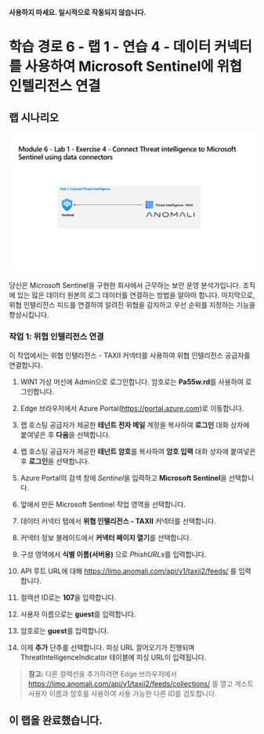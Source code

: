  **사용하지 마세요. 일시적으로 작동되지 않습니다.**

# 학습 경로 6 - 랩 1 - 연습 4 - 데이터 커넥터를 사용하여 Microsoft Sentinel에 위협 인텔리전스 연결

## 랩 시나리오

![랩 개요입니다.](../Media/SC-200-Lab_Diagrams_Mod6_L1_Ex4.png)

당신은 Microsoft Sentinel을 구현한 회사에서 근무하는 보안 운영 분석가입니다. 조직에 있는 많은 데이터 원본의 로그 데이터를 연결하는 방법을 알아야 합니다. 마지막으로, 위협 인텔리전스 피드를 연결하여 알려진 위협을 감지하고 우선 순위를 지정하는 기능을 향상시킵니다.

### 작업 1: 위협 인텔리전스 연결

이 작업에서는 위협 인텔리전스 - TAXII 커넥터를 사용하여 위협 인텔리전스 공급자를 연결합니다.

1. WIN1 가상 머신에 Admin으로 로그인합니다. 암호로는 **Pa55w.rd**를 사용하여 로그인합니다.  

1. Edge 브라우저에서 Azure Portal(<https://portal.azure.com>)로 이동합니다.

1. 랩 호스팅 공급자가 제공한 **테넌트 전자 메일** 계정을 복사하여 **로그인** 대화 상자에 붙여넣은 후 **다음**을 선택합니다.

1. 랩 호스팅 공급자가 제공한 **테넌트 암호**를 복사하여 **암호 입력** 대화 상자에 붙여넣은 후 **로그인**을 선택합니다.

1. Azure Portal의 검색 창에 *Sentinel*을 입력하고 **Microsoft Sentinel**을 선택합니다.

1. 앞에서 만든 Microsoft Sentinel 작업 영역을 선택합니다.

1. 데이터 커넥터 탭에서 **위협 인텔리전스 - TAXII** 커넥터를 선택합니다.

1. 커넥터 정보 블레이드에서 **커넥터 페이지 열기**를 선택합니다.

1. 구성 영역에서 **식별 이름(서버용)** 으로 *PhishURLs*를 입력합니다.

1. API 루트 URL에 대해 <https://limo.anomali.com/api/v1/taxii2/feeds/> 를 입력합니다.

1. 컬렉션 ID로는 **107**을 입력합니다.

1. 사용자 이름으로는 **guest**를 입력합니다.

1. 암호로는 **guest**를 입력합니다.

1. 이제 **추가** 단추를 선택합니다.  피싱 URL 끌어오기가 진행되며 ThreatIntelligenceIndicator 테이블에 피싱 URL이 입력됩니다.

>**참고:** 다른 컬렉션을 추가하려면 Edge 브라우저에서 <https://limo.anomali.com/api/v1/taxii2/feeds/collections/> 를 열고 게스트 사용자 이름과 암호를 사용하여 사용 가능한 다른 ID를 검토합니다.

## 이 랩을 완료했습니다.
